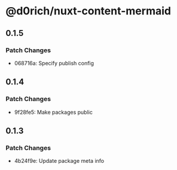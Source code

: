 # @d0rich/nuxt-content-mermaid

## 0.1.5

### Patch Changes

- 068716a: Specify publish config

## 0.1.4

### Patch Changes

- 9f28fe5: Make packages public

## 0.1.3

### Patch Changes

- 4b24f9e: Update package meta info
